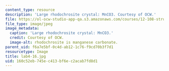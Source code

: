 ```yaml
---
content_type: resource
description: 'Large rhodochrosite crystal: MnCO3. Courtesy of OCW.'
file: https://ol-ocw-studio-app-qa.s3.amazonaws.com/courses/12-108-structure-of-earth-materials-fall-2004/160c52eb745ec413bf6ec2acab7fd8d1_lab4-16.jpg
file_type: image/jpeg
image_metadata:
  caption: 'Large rhodochrosite crystal: MnCO3.'
  credit: Courtesy of OCW.
  image-alt: rhodochrosite is manganese carbonate.
parent_uid: f6a7e5bf-0c4d-ab12-1c76-f9cd70b3f7d1
resourcetype: Image
title: lab4-16.jpg
uid: 160c52eb-745e-c413-bf6e-c2acab7fd8d1
---
```


